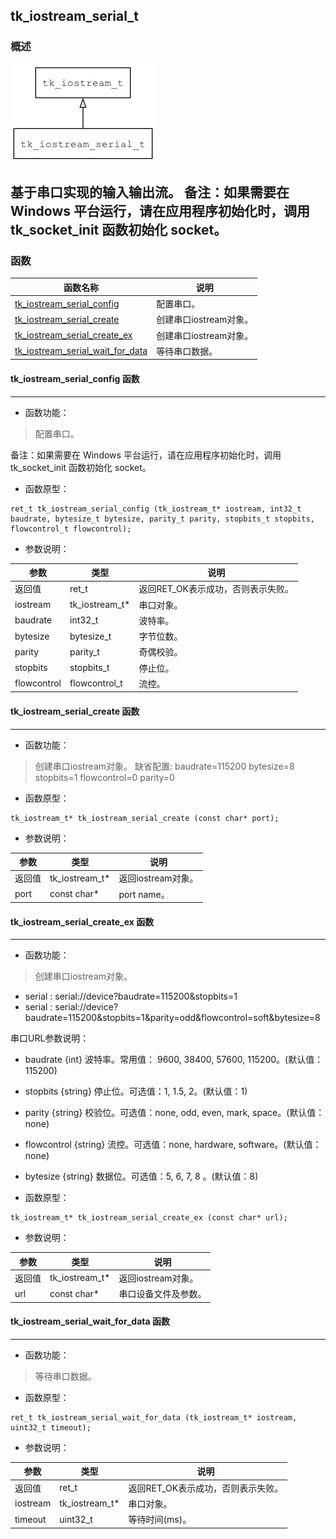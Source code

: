 ## tk\_iostream\_serial\_t
### 概述
![image](images/tk_iostream_serial_t_0.png)

基于串口实现的输入输出流。
备注：如果需要在 Windows 平台运行，请在应用程序初始化时，调用 tk_socket_init 函数初始化 socket。
----------------------------------
### 函数
<p id="tk_iostream_serial_t_methods">

| 函数名称 | 说明 | 
| -------- | ------------ | 
| <a href="#tk_iostream_serial_t_tk_iostream_serial_config">tk\_iostream\_serial\_config</a> | 配置串口。 |
| <a href="#tk_iostream_serial_t_tk_iostream_serial_create">tk\_iostream\_serial\_create</a> | 创建串口iostream对象。 |
| <a href="#tk_iostream_serial_t_tk_iostream_serial_create_ex">tk\_iostream\_serial\_create\_ex</a> | 创建串口iostream对象。 |
| <a href="#tk_iostream_serial_t_tk_iostream_serial_wait_for_data">tk\_iostream\_serial\_wait\_for\_data</a> | 等待串口数据。 |
#### tk\_iostream\_serial\_config 函数
-----------------------

* 函数功能：

> <p id="tk_iostream_serial_t_tk_iostream_serial_config">配置串口。
备注：如果需要在 Windows 平台运行，请在应用程序初始化时，调用 tk_socket_init 函数初始化 socket。

* 函数原型：

```
ret_t tk_iostream_serial_config (tk_iostream_t* iostream, int32_t baudrate, bytesize_t bytesize, parity_t parity, stopbits_t stopbits, flowcontrol_t flowcontrol);
```

* 参数说明：

| 参数 | 类型 | 说明 |
| -------- | ----- | --------- |
| 返回值 | ret\_t | 返回RET\_OK表示成功，否则表示失败。 |
| iostream | tk\_iostream\_t* | 串口对象。 |
| baudrate | int32\_t | 波特率。 |
| bytesize | bytesize\_t | 字节位数。 |
| parity | parity\_t | 奇偶校验。 |
| stopbits | stopbits\_t | 停止位。 |
| flowcontrol | flowcontrol\_t | 流控。 |
#### tk\_iostream\_serial\_create 函数
-----------------------

* 函数功能：

> <p id="tk_iostream_serial_t_tk_iostream_serial_create">创建串口iostream对象。
> 缺省配置: baudrate=115200 bytesize=8 stopbits=1 flowcontrol=0 parity=0

* 函数原型：

```
tk_iostream_t* tk_iostream_serial_create (const char* port);
```

* 参数说明：

| 参数 | 类型 | 说明 |
| -------- | ----- | --------- |
| 返回值 | tk\_iostream\_t* | 返回iostream对象。 |
| port | const char* | port name。 |
#### tk\_iostream\_serial\_create\_ex 函数
-----------------------

* 函数功能：

> <p id="tk_iostream_serial_t_tk_iostream_serial_create_ex">创建串口iostream对象。
* serial    : serial://device?baudrate=115200&stopbits=1
* serial    : serial://device?baudrate=115200&stopbits=1&parity=odd&flowcontrol=soft&bytesize=8

串口URL参数说明：
* baudrate {int} 波特率。常用值： 9600, 38400, 57600, 115200。(默认值：115200)
* stopbits {string} 停止位。可选值：1, 1.5, 2。(默认值：1)
* parity {string} 校验位。可选值：none, odd, even, mark, space。(默认值：none)
* flowcontrol {string} 流控。可选值：none, hardware, software。(默认值：none)
* bytesize {string} 数据位。可选值：5, 6, 7, 8 。(默认值：8)

* 函数原型：

```
tk_iostream_t* tk_iostream_serial_create_ex (const char* url);
```

* 参数说明：

| 参数 | 类型 | 说明 |
| -------- | ----- | --------- |
| 返回值 | tk\_iostream\_t* | 返回iostream对象。 |
| url | const char* | 串口设备文件及参数。 |
#### tk\_iostream\_serial\_wait\_for\_data 函数
-----------------------

* 函数功能：

> <p id="tk_iostream_serial_t_tk_iostream_serial_wait_for_data">等待串口数据。

* 函数原型：

```
ret_t tk_iostream_serial_wait_for_data (tk_iostream_t* iostream, uint32_t timeout);
```

* 参数说明：

| 参数 | 类型 | 说明 |
| -------- | ----- | --------- |
| 返回值 | ret\_t | 返回RET\_OK表示成功，否则表示失败。 |
| iostream | tk\_iostream\_t* | 串口对象。 |
| timeout | uint32\_t | 等待时间(ms)。 |
